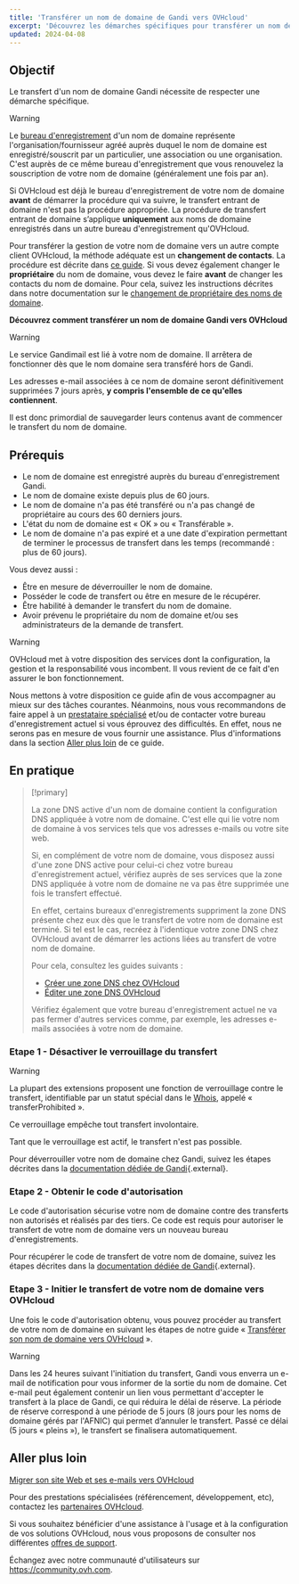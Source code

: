 ```yaml
---
title: 'Transférer un nom de domaine de Gandi vers OVHcloud'
excerpt: 'Découvrez les démarches spécifiques pour transférer un nom de domaine depuis Gandi vers OVHcloud'
updated: 2024-04-08
---
```


## Objectif

Le transfert d'un nom de domaine Gandi nécessite de respecter une démarche spécifique.

> [!warning]
>
> Le [bureau d'enregistrement](/links/domains-what-is-registrar) d'un nom de domaine représente l'organisation/fournisseur agréé auprès duquel le nom de domaine est enregistré/souscrit par un particulier, une association ou une organisation. C'est auprès de ce même bureau d'enregistrement que vous renouvelez la souscription de votre nom de domaine (généralement une fois par an).
>
> Si OVHcloud est déjà le bureau d'enregistrement de votre nom de domaine **avant** de démarrer la procédure qui va suivre, le transfert entrant de domaine n'est pas la procédure appropriée. La procédure de transfert entrant de domaine s’applique **uniquement** aux noms de domaine enregistrés dans un autre bureau d'enregistrement qu'OVHcloud.
>
> Pour transférer la gestion de votre nom de domaine vers un autre compte client OVHcloud, la méthode adéquate est un **changement de contacts**. La procédure est décrite dans [ce guide](/pages/account_and_service_management/account_information/managing_contacts).
> Si vous devez également changer le **propriétaire** du nom de domaine, vous devez le faire **avant** de changer les contacts du nom de domaine. Pour cela, suivez les instructions décrites dans notre documentation sur le [changement de propriétaire des noms de domaine](/pages/web_cloud/domains/trade_domain).
>

**Découvrez comment transférer un nom de domaine Gandi vers OVHcloud**

> [!warning]
>
> Le service Gandimail est lié à votre nom de domaine. Il arrêtera de fonctionner dès que le nom domaine sera transféré hors de Gandi. 
>
> Les adresses e-mail associées à ce nom de domaine seront définitivement supprimées 7 jours après, **y compris l'ensemble de ce qu'elles contiennent**.
>
> Il est donc primordial de sauvegarder leurs contenus avant de commencer le transfert du nom de domaine.
>

## Prérequis

- Le nom de domaine est enregistré auprès du bureau d'enregistrement Gandi.
- Le nom de domaine existe depuis plus de 60 jours.
- Le nom de domaine n'a pas été transféré ou n'a pas changé de propriétaire au cours des 60 derniers jours.
- L'état du nom de domaine est « OK » ou « Transférable ».
- Le nom de domaine n'a pas expiré et a une date d'expiration permettant de terminer le processus de transfert dans les temps (recommandé : plus de 60 jours).

Vous devez aussi :

- Être en mesure de déverrouiller le nom de domaine.
- Posséder le code de transfert ou être en mesure de le récupérer.
- Être habilité à demander le transfert du nom de domaine.
- Avoir prévenu le propriétaire du nom de domaine et/ou ses administrateurs de la demande de transfert.

> [!warning]
>
> OVHcloud met à votre disposition des services dont la configuration, la gestion et la responsabilité vous incombent. Il vous revient de ce fait d'en assurer le bon fonctionnement.
>
> Nous mettons à votre disposition ce guide afin de vous accompagner au mieux sur des tâches courantes. Néanmoins, nous vous recommandons de faire appel à un [prestataire spécialisé](/links/partner) et/ou de contacter votre bureau d'enregistrement actuel si vous éprouvez des difficultés. En effet, nous ne serons pas en mesure de vous fournir une assistance. Plus d'informations dans la section [Aller plus loin](#go-further) de ce guide.
>

## En pratique

> [!primary]
>
> La zone DNS active d'un nom de domaine contient la configuration DNS appliquée à votre nom de domaine. C'est elle qui lie votre nom de domaine à vos services tels que vos adresses e-mails ou votre site web.
>
> Si, en complément de votre nom de domaine, vous disposez aussi d'une zone DNS active pour celui-ci chez votre bureau d'enregistrement actuel, vérifiez auprès de ses services que la zone DNS appliquée à votre nom de domaine ne va pas être supprimée une fois le transfert effectué.
>
> En effet, certains bureaux d'enregistrements suppriment la zone DNS présente chez eux dès que le transfert de votre nom de domaine est terminé. Si tel est le cas, recréez à l'identique votre zone DNS chez OVHcloud avant de démarrer les actions liées au transfert de votre nom de domaine.
>
> Pour cela, consultez les guides suivants :
>
> - [Créer une zone DNS chez OVHcloud](/pages/web_cloud/domains/dns_zone_create)
> - [Éditer une zone DNS OVHcloud](/pages/web_cloud/domains/dns_zone_edit)
>
> Vérifiez également que votre bureau d'enregistrement actuel ne va pas fermer d'autres services comme, par exemple, les adresses e-mails associées à votre nom de domaine.
>

### Etape 1 - Désactiver le verrouillage du transfert

> [!warning]
>
> La plupart des extensions proposent une fonction de verrouillage contre le transfert, identifiable par un statut spécial dans le [Whois](/links/web/domains-whois), appelé « transferProhibited ».
>
> Ce verrouillage empêche tout transfert involontaire.
>
> Tant que le verrouillage est actif, le transfert n'est pas possible.
>

Pour déverrouiller votre nom de domaine chez Gandi, suivez les étapes décrites dans la [documentation dédiée de Gandi](https://docs.gandi.net/fr/noms_domaine/transfert_sortant/transfert_lock.html){.external}.

### Etape 2 - Obtenir le code d'autorisation

Le code d'autorisation sécurise votre nom de domaine contre des transferts non autorisés et réalisés par des tiers. Ce code est requis pour autoriser le transfert de votre nom de domaine vers un nouveau bureau d'enregistrements.

Pour récupérer le code de transfert de votre nom de domaine, suivez les étapes décrites dans la [documentation dédiée de Gandi](https://docs.gandi.net/fr/noms_domaine/transfert_sortant/auth_code.html){.external}.

### Etape 3 - Initier le transfert de votre nom de domaine vers OVHcloud
  
Une fois le code d'autorisation obtenu, vous pouvez procéder au transfert de votre nom de domaine en suivant les étapes de notre guide « [Transférer son nom de domaine vers OVHcloud](/pages/web_cloud/domains/transfer_incoming_generic_domain) ».

> [!warning]
>
> Dans les 24 heures suivant l'initiation du transfert, Gandi vous enverra un e-mail de notification pour vous informer de la sortie du nom de domaine.
> Cet e-mail peut également contenir un lien vous permettant d'accepter le transfert à la place de Gandi, ce qui réduira le délai de réserve.
> La période de réserve correspond à une période de 5 jours (8 jours pour les noms de domaine gérés par l'AFNIC) qui permet d’annuler le transfert.
> Passé ce délai (5 jours « pleins »), le transfert se finalisera automatiquement.
>

## Aller plus loin <a name="go-further"></a>

[Migrer son site Web et ses e-mails vers OVHcloud](/pages/web_cloud/web_hosting/hosting_migrating_to_ovh)

Pour des prestations spécialisées (référencement, développement, etc), contactez les [partenaires OVHcloud](/links/partner).

Si vous souhaitez bénéficier d'une assistance à l'usage et à la configuration de vos solutions OVHcloud, nous vous proposons de consulter nos différentes [offres de support](/links/support).

Échangez avec notre communauté d'utilisateurs sur <https://community.ovh.com>.